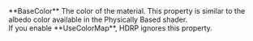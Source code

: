 <tr>
<td>**BaseColor**</td>
<td>The color of the material. This property is similar to the albedo color available in the Physically Based shader.<br/>If you enable **UseColorMap**, HDRP ignores this property.</td>
</tr>
